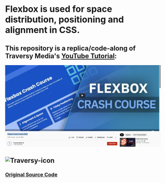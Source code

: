 # Flexbox is used for space distribution, positioning and alignment in CSS.

## This repository is a replica/code-along of Traversy Media's [YouTube Tutorial](https://www.youtube.com/watch?v=3YW65K6LcIA): 
![Screenshot](img/FlexboxTutorialScreenshot4Readme.png)

## ![Traversy-icon](https://user-images.githubusercontent.com/38964004/150565721-5af4d3be-96ed-486f-8ab8-2f855ebe6ba8.jpeg) 
### [Original Source Code](https://codepen.io/bradtraversy/pen/JjrzzOW)


